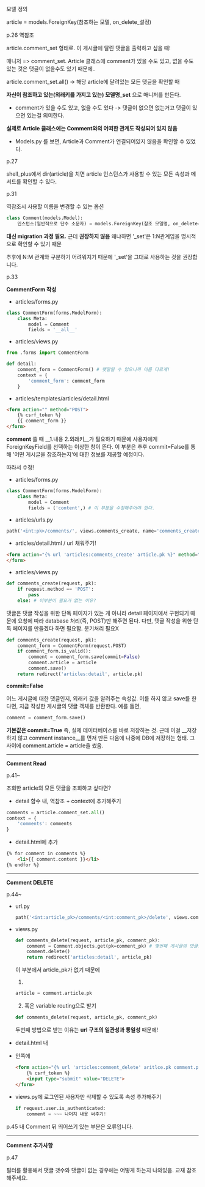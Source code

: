 모델 정의

article = models.ForeignKey(참조하는 모델, on_delete_설정)



p.26 역참조

article.comment_set 형태로. 이 게시글에 달린 댓글을 출력하고 싶을 때!

매니저 => comment_set. Article 클래스에 comment가 있을 수도 있고, 없을 수도 있는 것은 댓글이 없을수도 있기 때문에..

article.comment_set.all() -> 해당 article에 달려있는 모든 댓글을 확인할 때

__자신이 참조하고 있는(외래키를 가지고 있는) 모델명_set__ 으로 매니저를 만든다.

- comment가 있을 수도 있고, 없을 수도 있다 -> 댓글이 없으면 없는거고 댓글이 있으면 있는걸 의미한다.

__실제로 Article 클래스에는 Comment와의 어떠한 관계도 작성되어 있지 않음__

- Models.py 를 보면, Article과 Comment가 연결되어있지 않음을 확인할 수 있었다.

 

p.27

shell_plus에서 dir(article)을 치면 article 인스턴스가 사용할 수 있는 모든 속성과 메서드를 확인할 수 있다.



p.31

역참조시 사용할 이름을 변경할 수 있는 옵션

```python
class Comment(models.Model):
    인스턴스(일반적으로 단수 소문자) = models.ForeignKey(참조 모델명, on_delete=models.??), related_name='바꾸고싶은 이름'
```

__대신 migration 과정 필요.__ 근데 __권장하지 않음__ 왜냐하면 '_set'은 1:N관계임을 명시적으로 확인할 수 있기 때문

추후에 N:M 관계와 구분하기 어려워지기 때문에 '_set'을 그대로 사용하는 것을 권장합니다.



p.33

__CommentForm 작성__

- articles/forms.py

```python
class CommentForm(forms.ModelForm):
    class Meta:
        model = Comment
        fields = '__all__'
```

- articles/views.py

```python
from .forms import CommentForm

def detail:
   	comment_form = CommentForm() # 햇깔릴 수 있으니까 이름 다르게!
    context = {
        'comment_form': comment_form
    }
```

- articles/templates/articles/detail.html

```html
<form action="" method="POST">
    {% csrf_token %}
	{{ comment_form }}
</form>
```

__comment__ 쓸 때 __1.내용 2.외래키__가 필요하기 때문에 사용자에게  ForeignKeyField를 선택하는 이상한 창이 뜬다. 이 부분은 추후 commit=False를 통해 '어떤 게시글을 참조하는지'에 대한 정보를 제공할 예정이다.



따라서 수정!

- articles/forms.py

```python
class CommentForm(forms.ModelForm):
    class Meta:
        model = Comment
        fields = ('content',) # 이 부분을 수정해주어야 한다.
```

- articles/urls.py

```python
path('<int:pk>/comments/', views.comments_create, name='comments_create')
```

- articles/detail.html / url 채워주기!

```html
<form action="{% url 'articles:comments_create' article.pk %}" method="POST">
</form>
```

- articles/views.py

```python
def comments_create(request, pk):
    if request.method == 'POST':
        pass
    else: # 이부분이 필요가 없는 이유?
```

댓글은 댓글 작성을 위한 단독 페이지가 있는 게 아니라 detail 페이지에서 구현되기 때문에 요청에 따라 database 처리(즉, POST)만 해주면 된다. 다만, 댓글 작성을 위한 단독 페이지를 만들겠다 하면 필요함. 분기처리 필요X

```python
def comments_create(request, pk):
    comment_form = CommentForm(request.POST)
    if comment_form.is_valid():
        comment = comment_form.save(commit=False)
        comment.article = article
        comment.save()
    return redirect('articles:detail', article.pk)
```

__commit=False__

어느 게시글에 대한 댓글인지, 외래키 값을 알려주는 속성값. 이를 하지 않고 save를 한다면, 지금 작성한 게시글의 댓글 객체를 반환한다. 예를 들면,

```python
comment = comment_form.save()
```

__기본값은 commit=True__ 즉, 실제 데이터베이스를 바로 저장하는 것. 근데 이걸 __저장하지 않고 comment instance__를 먼저 만든 다음에 나중에 DB에 저장하는 형태. 그 사이에 comment.article = article을 썼음.

-------------



__Comment Read__

p.41~

조회한 article의 모든 댓글을 조회하고 싶다면?

- detail 함수 내, 역참조 + context에 추가해주기

```python
comments = article.comment_set.all()
context = {
    'comments': comments
}
```

- detail.html에 추가

```html
{% for comment in comments %}
	<li>{{ comment.content }}</li>
{% endfor %}
```



--------------------------------



__Comment DELETE__

p.44~

- url.py

  ```python
  path('<int:article_pk>/comments/<int:comment_pk>/delete', views.comment_delete, name='comment_delete'),
  ```

- views.py

  ```python
  def comments_delete(request, article_pk, comment_pk):
      comment = Comment.objects.get(pk=comment_pk) # 몇번째 게시글의 댓글을 삭제할지
      comment.delete()
      return redirect('articles:detail', article_pk)
  ```

  이 부분에서 article_pk가 없기 때문에

  1) 

  ```python
  article = comment.article.pk
  ```

  2) 혹은 variable routing으로 받기

  ```python
  def comments_delete(request, article_pk, comment_pk)
  ```

  두번째 방법으로 받는 이유는 __url 구조의 일관성과 통일성__ 때문에!

- detail.html 내 <li> 안쪽에

  ```html
  <form action="{% url 'articles:comment_delete' aritlce.pk comment.pk %}" method="POST">
      {% csrf_token %}
      <input type="submit" value="DELETE">
  </form>
  ```

- views.py에 로그인된 사용자만 삭제할 수 있도록 속성 추가해주기

  ```python
  if request.user.is_authenticated:
      comment = ~~~ 나머지 내용 써주기!
  ```

p.45 내 Comment 뒤 띄어쓰기 있는 부분은 오류입니다.



-----------------



__Comment 추가사항__

p.47

필터를 활용해서 댓글 갯수와 댓글이 없는 경우에는 어떻게 하는지 나와있음. 교재 참조해주세요.
